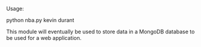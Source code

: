 Usage:

python nba.py kevin durant

This module will eventually be used to store data in a MongoDB database to be used for a web application.